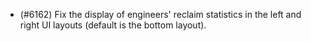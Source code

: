 - (#6162) Fix the display of engineers' reclaim statistics in the left and right UI layouts (default is the bottom layout).
